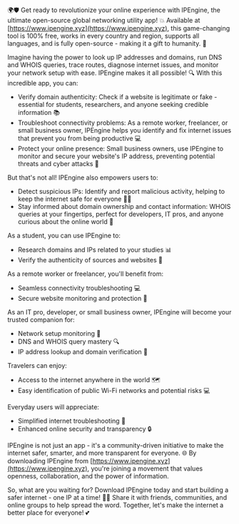 🌍🛡️ Get ready to revolutionize your online experience with IPEngine, the ultimate open-source global networking utility app! 💥 Available at [https://www.ipengine.xyz](https://www.ipengine.xyz), this game-changing tool is 100% free, works in every country and region, supports all languages, and is fully open-source - making it a gift to humanity. 🎁

Imagine having the power to look up IP addresses and domains, run DNS and WHOIS queries, trace routes, diagnose internet issues, and monitor your network setup with ease. IPEngine makes it all possible! 🔍 With this incredible app, you can:

* Verify domain authenticity: Check if a website is legitimate or fake - essential for students, researchers, and anyone seeking credible information 📚
* Troubleshoot connectivity problems: As a remote worker, freelancer, or small business owner, IPEngine helps you identify and fix internet issues that prevent you from being productive 💻
* Protect your online presence: Small business owners, use IPEngine to monitor and secure your website's IP address, preventing potential threats and cyber attacks 🚀

But that's not all! IPEngine also empowers users to:

* Detect suspicious IPs: Identify and report malicious activity, helping to keep the internet safe for everyone 🕵️‍♀️
* Stay informed about domain ownership and contact information: WHOIS queries at your fingertips, perfect for developers, IT pros, and anyone curious about the online world 🔎

As a student, you can use IPEngine to:

* Research domains and IPs related to your studies 📊
* Verify the authenticity of sources and websites 🤔

As a remote worker or freelancer, you'll benefit from:

* Seamless connectivity troubleshooting 💻
* Secure website monitoring and protection 🚀

As an IT pro, developer, or small business owner, IPEngine will become your trusted companion for:

* Network setup monitoring 🔧
* DNS and WHOIS query mastery 🔍
* IP address lookup and domain verification 🔑

Travelers can enjoy:

* Access to the internet anywhere in the world 🗺️
* Easy identification of public Wi-Fi networks and potential risks 💻

Everyday users will appreciate:

* Simplified internet troubleshooting 🔧
* Enhanced online security and transparency 🔒

IPEngine is not just an app - it's a community-driven initiative to make the internet safer, smarter, and more transparent for everyone. 🌐 By downloading IPEngine from [https://www.ipengine.xyz](https://www.ipengine.xyz), you're joining a movement that values openness, collaboration, and the power of information.

So, what are you waiting for? Download IPEngine today and start building a safer internet - one IP at a time! 🚀🌟 Share it with friends, communities, and online groups to help spread the word. Together, let's make the internet a better place for everyone! 💕